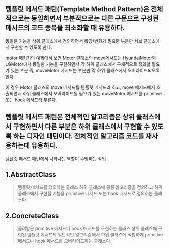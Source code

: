 ## 템플릿 메서드 패턴(Template Method Pattern)은 전체적으로는 동일하면서 부분적으로는 다른 구문으로 구성된 메서드의 코드 중복을 최소화할 때 유용하다.
동일한 기능을 상위 클래스에서 정의하면서 확장/변화가 필요한 부분만 서브 클래스에서 구현할 수 있도록 한다.

motor 패키지의 예제에서 보면
Motor 클래스의 move메서드는 HyundaiMotor와 LGMotor에서 동일한 기능을 구현하면서
각 하위 클래스에서 구체적으로 정의할 필요가 있는 부분
즉, moveMotor 메서드는 부분만 각 하위 클래스에서 오버라이드되도록 한다.

이 경우 Motor 클래스의 move 메서드를 템플릿 메서드라 하고,
move 메서드에서 호출되면서 하위 클래스에서 오버라이드될 필요가 있는 moveMotor 메서드를 primitive 또는 hook 메서드라 부른다.

## 템플릿 메서드 패턴은 전체적인 알고리즘은 상위 클래스에서 구현하면서 다른 부분은 하위 클래스에서 구현할 수 있도록 하는 디자인 패턴이다. 전체적인 알고리즘 코드를 재사용하는데 유용하다.

템플릿 메서드 패턴에서 나타나는 역할이 수행하는 작업
## 1.AbstractClass
> 템플릿 메서드를 정의하는 클래스 
> 하위 클래스에 공통 알고리즘을 정의하고 하위 클래스에서 구현될 기능을 primitive 메서드 또는 hook 메서드로 정의하는 클래스다.

## 2.ConcreteClass
> 물려받은 primitive 메서드나 hook 메서드를 구현하는 클래스
> 상위 클래스에 구현된 템플릿 메서드의 일반적인 알고리즘에서 하위 클래스에 적합하게 primitive 메서드나 hook 메서드를 오버라이드하는 클래스다.
